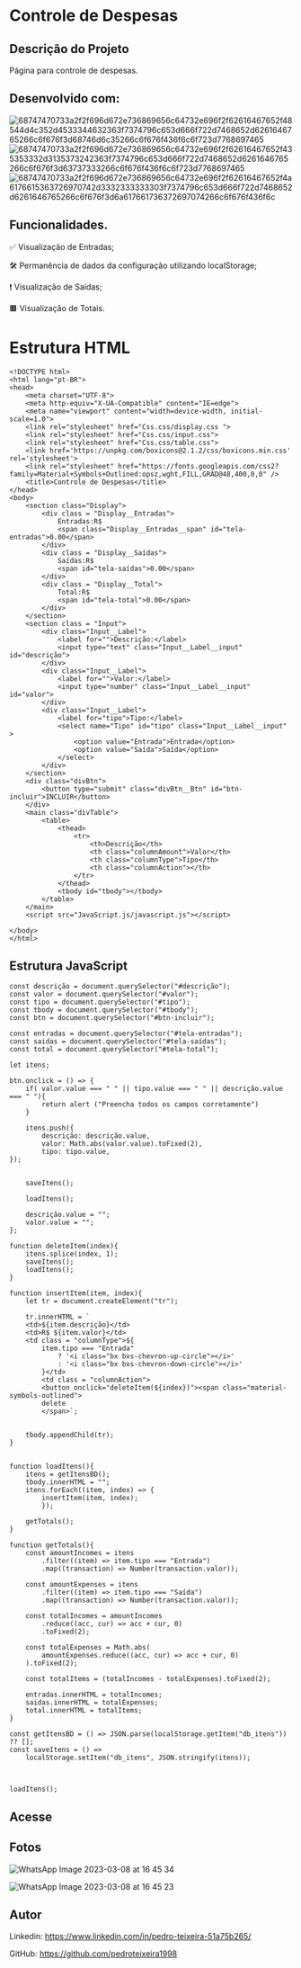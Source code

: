 # Controle de Despesas
## Descrição do Projeto
Página para controle de despesas. 

## Desenvolvido com:
![68747470733a2f2f696d672e736869656c64732e696f2f62616467652f48544d4c352d4533344632363f7374796c653d666f722d7468652d6261646765266c6f676f3d68746d6c35266c6f676f436f6c6f723d7768697465](https://user-images.githubusercontent.com/124098830/223829120-654e580a-c083-46aa-9622-8d51ff350025.svg)
![68747470733a2f2f696d672e736869656c64732e696f2f62616467652f435353332d3135373242363f7374796c653d666f722d7468652d6261646765266c6f676f3d63737333266c6f676f436f6c6f723d7768697465](https://user-images.githubusercontent.com/124098830/223829151-c0de003b-cab3-4139-a934-75411d5b4fd0.svg)
![68747470733a2f2f696d672e736869656c64732e696f2f62616467652f4a6176615363726970742d3332333333303f7374796c653d666f722d7468652d6261646765266c6f676f3d6a617661736372697074266c6f676f436f6c](https://user-images.githubusercontent.com/124098830/223829167-af007dc5-c90c-48d4-9a57-404665cf80cf.svg)

## Funcionalidades.

✅ Visualização de Entradas;

🛠️ Permanência de dados da configuração utilizando localStorage;

❗ Visualização de Saídas;

🟧 Visualização de Totais.

# Estrutura HTML

```
<!DOCTYPE html>
<html lang="pt-BR">
<head>
    <meta charset="UTF-8">
    <meta http-equiv="X-UA-Compatible" content="IE=edge">
    <meta name="viewport" content="width=device-width, initial-scale=1.0">
    <link rel="stylesheet" href="Css.css/display.css ">
    <link rel="stylesheet" href="Css.css/input.css">
    <link rel="stylesheet" href="Css.css/table.css">
    <link href='https://unpkg.com/boxicons@2.1.2/css/boxicons.min.css' rel='stylesheet'>
    <link rel="stylesheet" href="https://fonts.googleapis.com/css2?family=Material+Symbols+Outlined:opsz,wght,FILL,GRAD@48,400,0,0" />  
    <title>Controle de Despesas</title>
</head>
<body>
    <section class="Display">
        <div class = "Display__Entradas">
            Entradas:R$
            <span class="Display__Entradas__span" id="tela-entradas">0.00</span>
        </div>
        <div class = "Display__Saídas">
            Saídas:R$
            <span id="tela-saídas">0.00</span>
        </div>
        <div class = "Display__Total">
            Total:R$
            <span id="tela-total">0.00</span>
        </div>
    </section>
    <section class = "Input">
        <div class="Input__Label">
            <label for="">Descrição:</label>
            <input type="text" class="Input__Label__input" id="descrição">
        </div>
        <div class="Input__Label">
            <label for="">Valor:</label>
            <input type="number" class="Input__Label__input" id="valor">
        </div>
        <div class="Input__Label">
            <label for="tipo">Tipo:</label>
            <select name="Tipo" id="tipo" class="Input__Label__input" >
                <option value="Entrada">Entrada</option>
                <option value="Saída">Saída</option>
            </select>
        </div>
    </section>
    <div class="divBtn">
        <button type="submit" class="divBtn__Btn" id="btn-incluir">INCLUIR</button>
    </div>
    <main class="divTable">
        <table>
            <thead>
                <tr>
                    <th>Descrição</th>
                    <th class="columnAmount">Valor</th>
                    <th class="columnType">Tipo</th>
                    <th class="columnAction"></th>
                </tr>
            </thead>
            <tbody id="tbody"></tbody>
        </table>   
    </main> 
    <script src="JavaScript.js/javascript.js"></script>
     
</body>
</html>                    
```
## Estrutura JavaScript



```
const descrição = document.querySelector("#descrição");
const valor = document.querySelector("#valor");
const tipo = document.querySelector("#tipo");
const tbody = document.querySelector("#tbody");
const btn = document.querySelector("#btn-incluir");

const entradas = document.querySelector("#tela-entradas");
const saidas = document.querySelector("#tela-saídas");
const total = document.querySelector("#tela-total");

let itens;

btn.onclick = () => {
    if( valor.value === " " || tipo.value === " " || descrição.value === " "){
        return alert ("Preencha todos os campos corretamente")
    }

    itens.push({
        descrição: descrição.value,
        valor: Math.abs(valor.value).toFixed(2),
        tipo: tipo.value,
});


    saveItens();

    loadItens();

    descrição.value = "";
    valor.value = "";
};

function deleteItem(index){
    itens.splice(index, 1);
    saveItens();
    loadItens();
}

function insertItem(item, index){
    let tr = document.createElement("tr");

    tr.innerHTML = `
    <td>${item.descrição}</td>
    <td>R$ ${item.valor}</td>
    <td class = "columnType">${
        item.tipo === "Entrada"
            ? '<i class="bx bxs-chevron-up-circle"></i>'
            : '<i class="bx bxs-chevron-down-circle"></i>'
        }</td>
        <td class = "columnAction">
        <button onclick="deleteItem(${index})"><span class="material-symbols-outlined">
        delete
        </span>`;
        

    tbody.appendChild(tr);
}        


function loadItens(){
    itens = getItensBD();
    tbody.innerHTML = "";
    itens.forEach((item, index) => {
        insertItem(item, index);
        });

    getTotals();
}

function getTotals(){
    const amountIncomes = itens
        .filter((item) => item.tipo === "Entrada")
        .map((transaction) => Number(transaction.valor));

    const amountExpenses = itens
        .filter((item) => item.tipo === "Saída")
        .map((transaction) => Number(transaction.valor));
          
    const totalIncomes = amountIncomes
        .reduce((acc, cur) => acc + cur, 0)
        .toFixed(2);
          
    const totalExpenses = Math.abs(
        amountExpenses.reduce((acc, cur) => acc + cur, 0)
    ).toFixed(2);
          
    const totalItems = (totalIncomes - totalExpenses).toFixed(2);
          
    entradas.innerHTML = totalIncomes;
    saidas.innerHTML = totalExpenses;
    total.innerHTML = totalItems;
}

const getItensBD = () => JSON.parse(localStorage.getItem("db_itens")) ?? [];
const saveItens = () =>
    localStorage.setItem("db_itens", JSON.stringify(itens));
        
          

loadItens();
```

## Acesse

## Fotos

![WhatsApp Image 2023-03-08 at 16 45 34](https://user-images.githubusercontent.com/124098830/223831149-c1904613-2aba-4d62-89f6-502b98d75572.jpeg)

![WhatsApp Image 2023-03-08 at 16 45 23](https://user-images.githubusercontent.com/124098830/223831166-4b794b3e-d55d-4fec-af8e-298ee73bfa9c.jpeg)

## Autor

Linkedin: https://www.linkedin.com/in/pedro-teixeira-51a75b265/

GitHub: https://github.com/pedroteixeira1998

